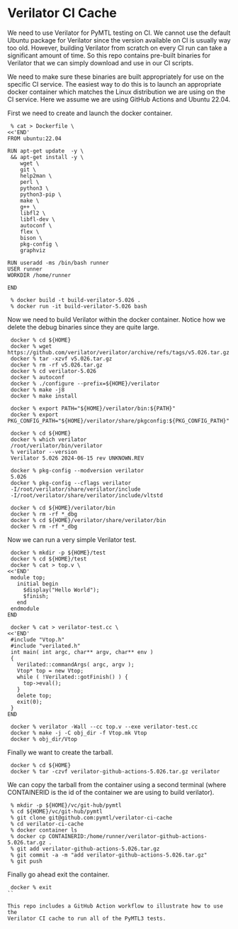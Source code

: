 
Verilator CI Cache
==========================================================================

We need to use Verilator for PyMTL testing on CI. We cannot use the
default Ubuntu package for Verilator since the version available on CI is
usually way too old. However, building Verilator from scratch on every CI
run can take a significant amount of time. So this repo contains
pre-built binaries for Verilator that we can simply download and use in
our CI scripts.

We need to make sure these binaries are built appropriately for use on
the specific CI service. The easiest way to do this is to launch an
appropriate docker container which matches the Linux distribution we are
using on the CI service. Here we assume we are using GitHub Actions and
Ubuntu 22.04.

First we need to create and launch the docker container.

```
 % cat > Dockerfile \
<<'END'
FROM ubuntu:22.04

RUN apt-get update  -y \
 && apt-get install -y \
    wget \
    git \
    help2man \
    perl \
    python3 \
    python3-pip \
    make \
    g++ \
    libfl2 \
    libfl-dev \
    autoconf \
    flex \
    bison \
    pkg-config \
    graphviz

RUN useradd -ms /bin/bash runner
USER runner
WORKDIR /home/runner

END

 % docker build -t build-verilator-5.026 .
 % docker run -it build-verilator-5.026 bash
```

Now we need to build Verilator within the docker container. Notice how we
delete the debug binaries since they are quite large.

```
 docker % cd ${HOME}
 docker % wget https://github.com/verilator/verilator/archive/refs/tags/v5.026.tar.gz
 docker % tar -xzvf v5.026.tar.gz
 docker % rm -rf v5.026.tar.gz
 docker % cd verilator-5.026
 docker % autoconf
 docker % ./configure --prefix=${HOME}/verilator
 docker % make -j8
 docker % make install

 docker % export PATH="${HOME}/verilator/bin:${PATH}"
 docker % export PKG_CONFIG_PATH="${HOME}/verilator/share/pkgconfig:${PKG_CONFIG_PATH}"

 docker % cd ${HOME}
 docker % which verilator
 /root/verilator/bin/verilator
 % verilator --version
 Verilator 5.026 2024-06-15 rev UNKNOWN.REV

 docker % pkg-config --modversion verilator
 5.026
 docker % pkg-config --cflags verilator
 -I/root/verilator/share/verilator/include
 -I/root/verilator/share/verilator/include/vltstd

 docker % cd ${HOME}/verilator/bin
 docker % rm -rf *_dbg
 docker % cd ${HOME}/verilator/share/verilator/bin
 docker % rm -rf *_dbg
```

Now we can run a very simple Verilator test.

```
 docker % mkdir -p ${HOME}/test
 docker % cd ${HOME}/test
 docker % cat > top.v \
<<'END'
 module top;
   initial begin
     $display("Hello World");
     $finish;
   end
 endmodule
END

 docker % cat > verilator-test.cc \
<<'END'
 #include "Vtop.h"
 #include "verilated.h"
 int main( int argc, char** argv, char** env )
 {
   Verilated::commandArgs( argc, argv );
   Vtop* top = new Vtop;
   while ( !Verilated::gotFinish() ) {
     top->eval();
   }
   delete top;
   exit(0);
 }
END

 docker % verilator -Wall --cc top.v --exe verilator-test.cc
 docker % make -j -C obj_dir -f Vtop.mk Vtop
 docker % obj_dir/Vtop
```

Finally we want to create the tarball.

```
 docker % cd ${HOME}
 docker % tar -czvf verilator-github-actions-5.026.tar.gz verilator
```

We can copy the tarball from the container using a second terminal (where
CONTAINERID is the id of the container we are using to build verilator).

```
 % mkdir -p ${HOME}/vc/git-hub/pymtl
 % cd ${HOME}/vc/git-hub/pymtl
 % git clone git@github.com:pymtl/verilator-ci-cache
 % cd verilator-ci-cache
 % docker container ls
 % docker cp CONTAINERID:/home/runner/verilator-github-actions-5.026.tar.gz .
 % git add verilator-github-actions-5.026.tar.gz
 % git commit -a -m "add verilator-github-actions-5.026.tar.gz"
 % git push
```

Finally go ahead exit the container.

```
 docker % exit
``

This repo includes a GitHub Action workflow to illustrate how to use the
Verilator CI cache to run all of the PyMTL3 tests.

